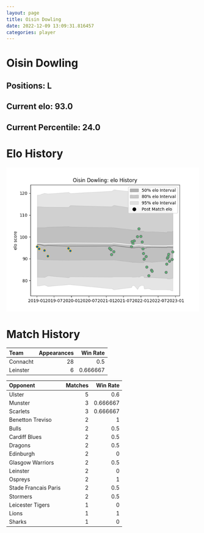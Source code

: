 ```yaml
---  
layout: page  
title: Oisin Dowling  
date: 2022-12-09 13:09:31.816457  
categories: player  
---
```

# Oisin Dowling

## Positions: L

## Current elo: 93.0

## Current Percentile: 24.0

# Elo History


![elo history](history_OisinDowling.png)
# Match History


| Team     |   Appearances |   Win Rate |
|:---------|--------------:|-----------:|
| Connacht |            28 |   0.5      |
| Leinster |             6 |   0.666667 |

| Opponent             |   Matches |   Win Rate |
|:---------------------|----------:|-----------:|
| Ulster               |         5 |   0.6      |
| Munster              |         3 |   0.666667 |
| Scarlets             |         3 |   0.666667 |
| Benetton Treviso     |         2 |   1        |
| Bulls                |         2 |   0.5      |
| Cardiff Blues        |         2 |   0.5      |
| Dragons              |         2 |   0.5      |
| Edinburgh            |         2 |   0        |
| Glasgow Warriors     |         2 |   0.5      |
| Leinster             |         2 |   0        |
| Ospreys              |         2 |   1        |
| Stade Francais Paris |         2 |   0.5      |
| Stormers             |         2 |   0.5      |
| Leicester Tigers     |         1 |   0        |
| Lions                |         1 |   1        |
| Sharks               |         1 |   0        |